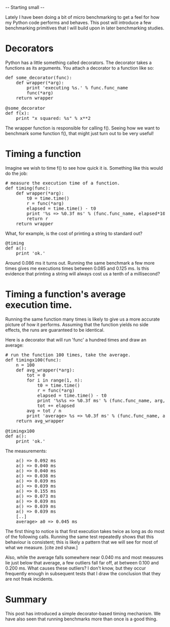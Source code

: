 -- Starting small --

Lately I have been doing a bit of micro benchmarking to get a feel for how my Python code performs and behaves. This post will introduce a few benchmarking primitives that I will build upon in later benchmarking studies.


# Decorators

Python has a little something called decorators. The decorator takes a functions as its arguments. You attach a decorator to a function like so:

<pre>
def some_decorator(func):
	def wrapper(*arg):
		print 'executing %s.' % func.func_name
		func(*arg)
	return wrapper

@some_decorator
def f(x):
	print "x squared: %s" % x**2
</pre>

The wrapper function is responsible for calling f(). Seeing how we want to benchmark some function f(), that might just turn out to be very useful!


# Timing a function

Imagine we wish to time f() to see how quick it is. Something like this would do the job:

<pre>
# measure the execution time of a function.
def timing(func):
	def wrapper(*arg):
		t0 = time.time()
		r = func(*arg)
		elapsed = time.time() - t0
		print '%s => %0.3f ms' % (func.func_name, elapsed*1000.00)
		return r
	return wrapper
</pre>

What, for example, is the cost of printing a string to standard out?

<pre>
@timing
def a():
	print 'ok.'
</pre>	

Around 0.086 ms it turns out. Running the same benchmark a few more times gives me executions times between 0.085 and 0.125 ms. Is this evidence that printing a string will always cost us a tenth of a millisecond?

# Timing a function's average execution time.

Running the same function many times is likely to give us a more accurate picture of how it performs. Assuming that the function yields no side effects, the runs are guaranteed to be identical.

Here is a decorator that will run 'func' a hundred times and draw an average:

<pre>
# run the function 100 times, take the average.
def timingx100(func):
	n = 100
	def avg_wrapper(*arg):
		tot = 0
		for i in range(1, n):
			t0 = time.time()
			r = func(*arg)
			elapsed = time.time() - t0
			print '%s%s => %0.3f ms' % (func.func_name, arg, elapsed*1000.00)
			tot += elapsed
		avg = tot / n
		print 'average> %s => %0.3f ms' % (func.func_name, avg*1000.00)
	return avg_wrapper

@timingx100
def a():
	print 'ok.'
</pre>

The measurements:
<pre>
	a() => 0.092 ms
	a() => 0.040 ms
	a() => 0.040 ms
	a() => 0.038 ms
	a() => 0.039 ms
	a() => 0.039 ms
	a() => 0.155 ms
	a() => 0.073 ms
	a() => 0.039 ms
	a() => 0.039 ms
	a() => 0.039 ms
	[..]
	average> a0 => 0.045 ms
</pre>

The first thing to notice is that first execution takes twice as long as do most of the following calls. Running the same test repeatedly shows that this behaviour is consistent; this is likely a pattern that we will see for most of what we measure. [cite zed shaw.]

Also, while the average falls somewhere near 0.040 ms and most measures lie just below that average, a few outliers fall far off, at between 0.100 and 0.200 ms. What causes these outliers? I don't know, but they occur frequently enough in subsequent tests that I draw the conclusion that they are not freak incidents.


# Summary

This post has introduced a simple decorator-based timing mechanism. We have also seen that running benchmarks more than once is a good thing.
